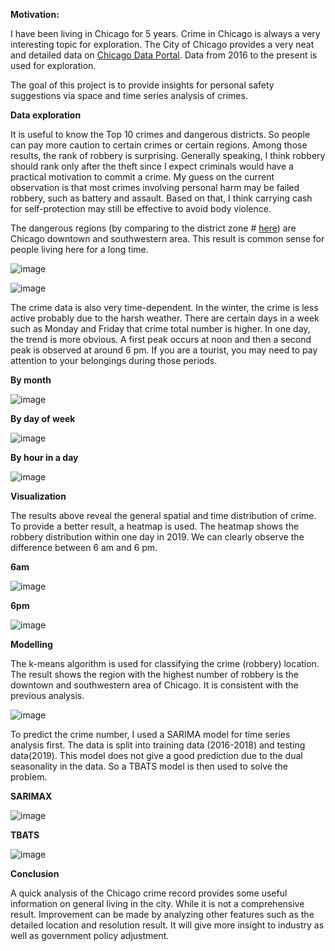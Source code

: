 **Motivation:**

I have been living in Chicago for 5 years. Crime in Chicago is always a very interesting topic for exploration. The City of Chicago provides a very neat and detailed data on [Chicago Data Portal](https://data.cityofchicago.org/Public-Safety/Crimes-2019/w98m-zvie). Data from 2016 to the present is used for exploration.

The goal of this project is to provide insights for personal safety suggestions via space and time series analysis of crimes. 

**Data exploration**

It is useful to know the Top 10 crimes and dangerous districts. So people can pay more caution to certain crimes or certain regions. Among those results, the rank of robbery is surprising. Generally speaking, I think robbery should rank only after the theft since I expect criminals would have a practical motivation to commit a crime. My guess on the current observation is that most crimes involving personal harm may be failed robbery, such as battery and assault. Based on that, I think carrying cash for self-protection may still be effective to avoid body violence. 

The dangerous regions (by comparing to the district zone # [here](https://home.chicagopolice.org/office-of-community-policing/community-map/)) are Chicago downtown and southwestern area. This result is common sense for people living here for a long time. 

![image](https://github.com/RuiyunHuang/Chicago_Crime_Analysis/blob/master/figures/Top10_category.png)

![image](https://github.com/RuiyunHuang/Chicago_Crime_Analysis/blob/master/figures/Top10_district.png)

The crime data is also very time-dependent. In the winter, the crime is less active probably due to the harsh weather. There are certain days in a week such as Monday and Friday that crime total number is higher. In one day, the trend is more obvious. A first peak occurs at noon and then a second peak is observed at around  6 pm. If you are a tourist, you may need to pay attention to your belongings during those periods. 

**By month**

![image](https://github.com/RuiyunHuang/Chicago_Crime_Analysis/blob/master/figures/Each_month.png)

**By day of week**

![image](https://github.com/RuiyunHuang/Chicago_Crime_Analysis/blob/master/figures/Each_day.png)

**By hour in a day**

![image](https://github.com/RuiyunHuang/Chicago_Crime_Analysis/blob/master/figures/Each_hour.png)

**Visualization**

The results above reveal the general spatial and time distribution of crime. To provide a better result, a heatmap is used.  The heatmap shows the robbery distribution within one day in 2019. We can clearly observe the difference between 6 am and 6 pm. 

**6am**

![image](https://github.com/RuiyunHuang/Chicago_Crime_Analysis/blob/master/figures/heatmap_by_time_6am.png)

**6pm**

![image](https://github.com/RuiyunHuang/Chicago_Crime_Analysis/blob/master/figures/heatmap_by_time_6pm.png)

**Modelling**

 The k-means algorithm is used for classifying the crime (robbery) location. The result shows the region with the highest number of robbery is the downtown and southwestern area of Chicago. It is consistent with the previous analysis.

![image](https://github.com/RuiyunHuang/Chicago_Crime_Analysis/blob/master/figures/kmeans.png)

To predict the crime number, I used a SARIMA model for time series analysis first. The data is split into training data (2016-2018) and testing data(2019). This model does not give a good prediction due to the dual seasonality in the data. So a TBATS model is then used to solve the problem. 

**SARIMAX**

![image](https://github.com/RuiyunHuang/Chicago_Crime_Analysis/blob/master/figures/SARIMAX.png)

**TBATS**

![image](https://github.com/RuiyunHuang/Chicago_Crime_Analysis/blob/master/figures/TBATS.png)


**Conclusion**

A quick analysis of the Chicago crime record provides some useful information on general living in the city. While it is not a comprehensive result. Improvement can be made by analyzing other features such as the detailed location and resolution result. It will give more insight to industry as well as government policy adjustment.
